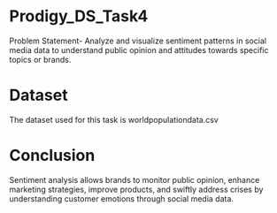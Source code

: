 # Prodigy_DS_Task4
Problem Statement- Analyze and visualize sentiment patterns in social media data to understand public opinion and attitudes towards specific topics or brands.

# Dataset
The dataset used for this task is worldpopulationdata.csv

# Conclusion
Sentiment analysis allows brands to monitor public opinion, enhance marketing strategies, improve products, and swiftly address crises by understanding customer emotions through social media data.
